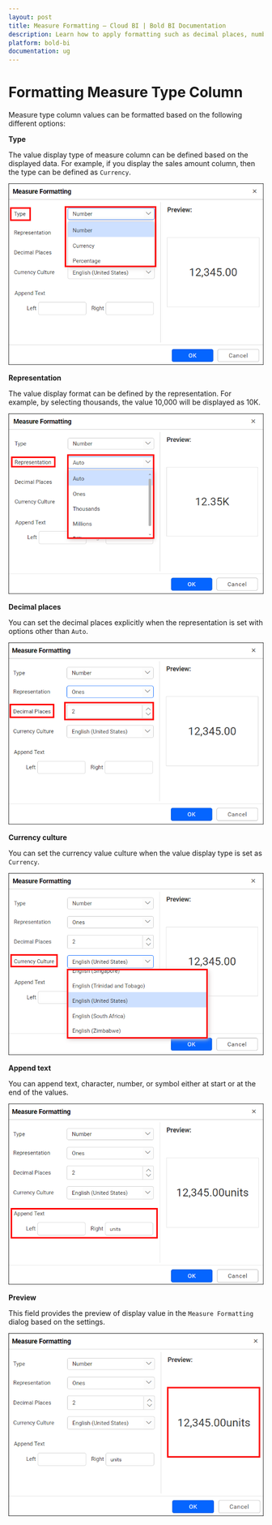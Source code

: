 ```yaml
---
layout: post
title: Measure Formatting – Cloud BI | Bold BI Documentation
description: Learn how to apply formatting such as decimal places, number type, etc. to the numeric column in Bold BI Cloud dashboard.
platform: bold-bi
documentation: ug
---
```


# Formatting Measure Type Column

Measure type column values can be formatted based on the following different options:

**Type**

The value display type of measure column can be defined based on the displayed data. For example, if you display the sales amount column, then the type can be defined as `Currency`.

![Type](/static/assets/cloud/visualizing-data/working-with-widgets/images/formattingmeasuretypecolumn_type.PNG)

**Representation**

The value display format can be defined by the representation. For example, by selecting thousands, the value 10,000 will be displayed as 10K.

![Representation](/static/assets/cloud/visualizing-data/working-with-widgets/images/formattingmeasuretypecolumn_representation.PNG)

**Decimal places**

You can set the decimal places explicitly when the representation is set with options other than `Auto`.

![Decimal](/static/assets/cloud/visualizing-data/working-with-widgets/images/formattingmeasuretypecolumn_decimal.PNG)

**Currency culture**

You can set the currency value culture when the value display type is set as `Currency`.

![Currency](/static/assets/cloud/visualizing-data/working-with-widgets/images/formattingmeasuretypecolumn_currency.PNG)

**Append text**

You can append text, character, number, or symbol either at start or at the end of the values.

![Append text](/static/assets/cloud/visualizing-data/working-with-widgets/images/formattingmeasuretypecolumn_appendtext.PNG)

**Preview**

This field provides the preview of display value in the `Measure Formatting` dialog based on the settings.

![Preview](/static/assets/cloud/visualizing-data/working-with-widgets/images/formattingmeasuretypecolumn_preview.PNG)








